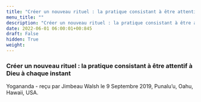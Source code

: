 ```yaml
---
title: "Créer un nouveau rituel : la pratique consistant à être attentif à Dieu à chaque instant"
menu_title: ""
description: "Créer un nouveau rituel : la pratique consistant à être attentif à Dieu à chaque instant"
date: 2022-06-01 06:00:01+00:845
draft: False
hidden: True
weight:
---
```

### Créer un nouveau rituel : la pratique consistant à être attentif à Dieu à chaque instant

Yogananda - reçu par Jimbeau Walsh le 9 Septembre 2019, Punalu’u, Oahu, Hawaii, USA.



